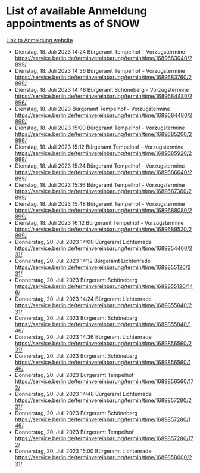 # List of available Anmeldung appointments as of $NOW
[Link to Anmeldung website](https://service.berlin.de/terminvereinbarung/termin/tag.php?termin=1&anliegen[]=120686&dienstleisterlist=122210,122217,327316,122219,327312,122227,327314,122231,327346,122243,327348,122254,122252,329742,122260,329745,122262,329748,122271,327278,122273,327274,122277,327276,330436,122280,327294,122282,327290,122284,327292,122291,327270,122285,327266,122286,327264,122296,327268,150230,329760,122297,327286,122294,327284,122312,329763,122314,329775,122304,327330,122311,327334,122309,327332,317869,122281,327352,122279,329772,122283,122276,327324,122274,327326,122267,329766,122246,327318,122251,327320,122257,327322,122208,327298,122226,327300&herkunft=http%3A%2F%2Fservice.berlin.de%2Fdienstleistung%2F120686%2F)
- Dienstag, 18. Juli 2023 14:24 Bürgeramt Tempelhof - Vorzugstermine https://service.berlin.de/terminvereinbarung/termin/time/1689683040/2899/
- Dienstag, 18. Juli 2023 14:36 Bürgeramt Tempelhof - Vorzugstermine https://service.berlin.de/terminvereinbarung/termin/time/1689683760/2899/
- Dienstag, 18. Juli 2023 14:48 Bürgeramt Schöneberg - Vorzugstermine https://service.berlin.de/terminvereinbarung/termin/time/1689684480/2896/
- Dienstag, 18. Juli 2023  Bürgeramt Tempelhof - Vorzugstermine https://service.berlin.de/terminvereinbarung/termin/time/1689684480/2899/
- Dienstag, 18. Juli 2023 15:00 Bürgeramt Tempelhof - Vorzugstermine https://service.berlin.de/terminvereinbarung/termin/time/1689685200/2899/
- Dienstag, 18. Juli 2023 15:12 Bürgeramt Tempelhof - Vorzugstermine https://service.berlin.de/terminvereinbarung/termin/time/1689685920/2899/
- Dienstag, 18. Juli 2023 15:24 Bürgeramt Tempelhof - Vorzugstermine https://service.berlin.de/terminvereinbarung/termin/time/1689686640/2899/
- Dienstag, 18. Juli 2023 15:36 Bürgeramt Tempelhof - Vorzugstermine https://service.berlin.de/terminvereinbarung/termin/time/1689687360/2899/
- Dienstag, 18. Juli 2023 15:48 Bürgeramt Tempelhof - Vorzugstermine https://service.berlin.de/terminvereinbarung/termin/time/1689688080/2899/
- Dienstag, 18. Juli 2023 16:12 Bürgeramt Tempelhof - Vorzugstermine https://service.berlin.de/terminvereinbarung/termin/time/1689689520/2899/
- Donnerstag, 20. Juli 2023 14:00 Bürgeramt Lichtenrade https://service.berlin.de/terminvereinbarung/termin/time/1689854400/231/
- Donnerstag, 20. Juli 2023 14:12 Bürgeramt Lichtenrade https://service.berlin.de/terminvereinbarung/termin/time/1689855120/231/
- Donnerstag, 20. Juli 2023  Bürgeramt Schöneberg https://service.berlin.de/terminvereinbarung/termin/time/1689855120/146/
- Donnerstag, 20. Juli 2023 14:24 Bürgeramt Lichtenrade https://service.berlin.de/terminvereinbarung/termin/time/1689855840/231/
- Donnerstag, 20. Juli 2023  Bürgeramt Schöneberg https://service.berlin.de/terminvereinbarung/termin/time/1689855840/146/
- Donnerstag, 20. Juli 2023 14:36 Bürgeramt Lichtenrade https://service.berlin.de/terminvereinbarung/termin/time/1689856560/231/
- Donnerstag, 20. Juli 2023  Bürgeramt Schöneberg https://service.berlin.de/terminvereinbarung/termin/time/1689856560/146/
- Donnerstag, 20. Juli 2023  Bürgeramt Tempelhof https://service.berlin.de/terminvereinbarung/termin/time/1689856560/172/
- Donnerstag, 20. Juli 2023 14:48 Bürgeramt Lichtenrade https://service.berlin.de/terminvereinbarung/termin/time/1689857280/231/
- Donnerstag, 20. Juli 2023  Bürgeramt Schöneberg https://service.berlin.de/terminvereinbarung/termin/time/1689857280/146/
- Donnerstag, 20. Juli 2023  Bürgeramt Tempelhof https://service.berlin.de/terminvereinbarung/termin/time/1689857280/172/
- Donnerstag, 20. Juli 2023 15:00 Bürgeramt Lichtenrade https://service.berlin.de/terminvereinbarung/termin/time/1689858000/231/
